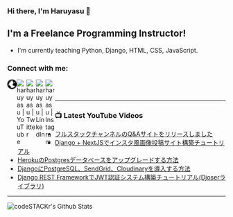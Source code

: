### Hi there, I'm Haruyasu 👋

## I'm a Freelance Programming Instructor!
- I'm currently teaching Python, Django, HTML, CSS, JavaScript.

### Connect with me:

[<img align="left" alt="harusoft.net" width="22px" src="https://raw.githubusercontent.com/iconic/open-iconic/master/svg/globe.svg" />][website]
[<img align="left" alt="haruyasu | YouTube" width="22px" src="https://cdn.jsdelivr.net/npm/simple-icons@v3/icons/youtube.svg" />][youtube]
[<img align="left" alt="haruyasu | Twitter" width="22px" src="https://cdn.jsdelivr.net/npm/simple-icons@v3/icons/twitter.svg" />][twitter]
[<img align="left" alt="haruyasu | LinkedIn" width="22px" src="https://cdn.jsdelivr.net/npm/simple-icons@v3/icons/linkedin.svg" />][linkedin]
[<img align="left" alt="haruyasu | Instagram" width="22px" src="https://cdn.jsdelivr.net/npm/simple-icons@v3/icons/instagram.svg" />][instagram]

<br />
<br />

---

### 📺 Latest YouTube Videos
<!-- YOUTUBE:START -->
- [フルスタックチャンネルのQ&amp;Aサイトをリリースしました](https://www.youtube.com/watch?v=1411MpGAd6w)
- [Django + NextJSでインスタ風画像投稿サイト構築チュートリアル](https://www.youtube.com/watch?v=RF0scAcL0YM)
- [HerokuのPostgresデータベースをアップグレードする方法](https://www.youtube.com/watch?v=Mqqfkbdp-uc)
- [DjangoにPostgreSQL、SendGrid、Cloudinaryを導入する方法](https://www.youtube.com/watch?v=7cUFU659S3Y)
- [Django REST FrameworkでJWT認証システム構築チュートリアル&lpar;Djoserライブラリ&rpar;](https://www.youtube.com/watch?v=pPvPX8kXh7w)
<!-- YOUTUBE:END -->

---

<img align="left" alt="codeSTACKr's Github Stats" src="https://github-readme-stats.vercel.app/api?username=haruyasu&show_icons=true&hide_border=true" />

[website]: https://harusoft.net/
[twitter]: https://twitter.com/hathle
[youtube]: https://www.youtube.com/channel/UCjpXqPZM1UPJoiyNVUTixqQ/
[instagram]: https://www.instagram.com/hathle/
[linkedin]: https://www.linkedin.com/in/haruyasu/
